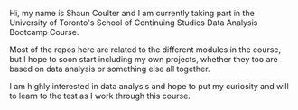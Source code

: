 Hi, my name is Shaun Coulter and I am currently taking part in the University of Toronto's School of Continuing Studies Data Analysis Bootcamp Course. 

Most of the repos here are related to the different modules in the course, but I hope to soon start including my own projects, whether they too are based on data analysis or something else all together.

I am highly interested in data analysis and hope to put my curiosity and will to learn to the test as I work through this course.
